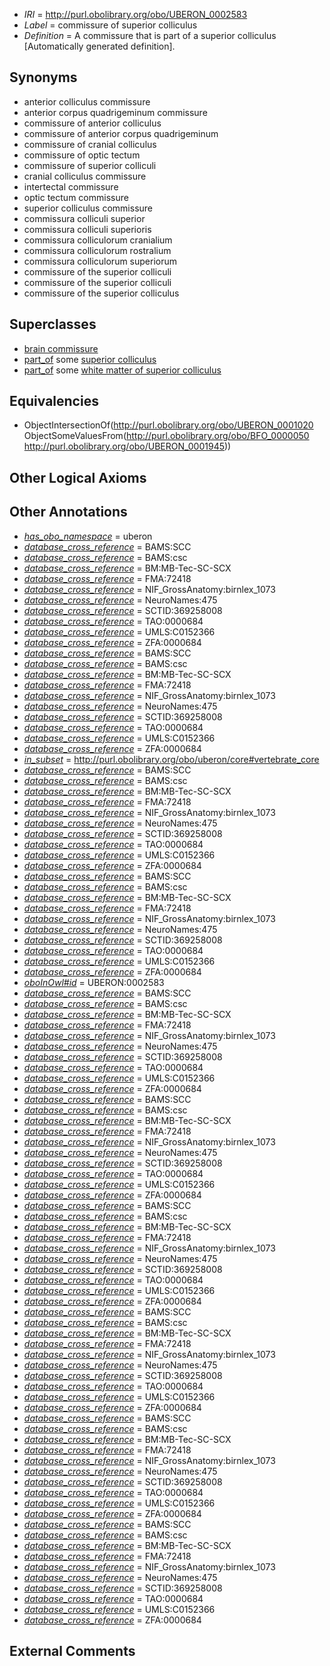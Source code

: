  * *IRI* = http://purl.obolibrary.org/obo/UBERON_0002583
 * *Label* = commissure of superior colliculus
 * *Definition* = A commissure that is part of a superior colliculus [Automatically generated definition].

## Synonyms

 * anterior colliculus commissure
 * anterior corpus quadrigeminum commissure
 * commissure of anterior colliculus
 * commissure of anterior corpus quadrigeminum
 * commissure of cranial colliculus
 * commissure of optic tectum
 * commissure of superior colliculi
 * cranial colliculus commissure
 * intertectal commissure
 * optic tectum commissure
 * superior colliculus commissure
 * commissura colliculi superior
 * commissura colliculi superioris
 * commissura colliculorum cranialium
 * commissura colliculorum rostralium
 * commissura colliculorum superiorum
 * commissure of the superior colliculi
 * commissure of the superior colliculi
 * commissure of the superior colliculus

## Superclasses

 * [brain commissure](../../UBERON/70/UBERON_0005970.md)
 * [part_of](../../BFO/50/BFO_0000050.md) some [superior colliculus](../../UBERON/45/UBERON_0001945.md)
 * [part_of](../../BFO/50/BFO_0000050.md) some [white matter of superior colliculus](../../UBERON/86/UBERON_0006786.md)

## Equivalencies

 * ObjectIntersectionOf(<http://purl.obolibrary.org/obo/UBERON_0001020> ObjectSomeValuesFrom(<http://purl.obolibrary.org/obo/BFO_0000050> <http://purl.obolibrary.org/obo/UBERON_0001945>))

## Other Logical Axioms


## Other Annotations

 * *[has_obo_namespace](../../ce/oboInOwl#hasOBONamespace.md)* = uberon
 * *[database_cross_reference](../../ef/oboInOwl#hasDbXref.md)* = BAMS:SCC
 * *[database_cross_reference](../../ef/oboInOwl#hasDbXref.md)* = BAMS:csc
 * *[database_cross_reference](../../ef/oboInOwl#hasDbXref.md)* = BM:MB-Tec-SC-SCX
 * *[database_cross_reference](../../ef/oboInOwl#hasDbXref.md)* = FMA:72418
 * *[database_cross_reference](../../ef/oboInOwl#hasDbXref.md)* = NIF_GrossAnatomy:birnlex_1073
 * *[database_cross_reference](../../ef/oboInOwl#hasDbXref.md)* = NeuroNames:475
 * *[database_cross_reference](../../ef/oboInOwl#hasDbXref.md)* = SCTID:369258008
 * *[database_cross_reference](../../ef/oboInOwl#hasDbXref.md)* = TAO:0000684
 * *[database_cross_reference](../../ef/oboInOwl#hasDbXref.md)* = UMLS:C0152366
 * *[database_cross_reference](../../ef/oboInOwl#hasDbXref.md)* = ZFA:0000684
 * *[database_cross_reference](../../ef/oboInOwl#hasDbXref.md)* = BAMS:SCC
 * *[database_cross_reference](../../ef/oboInOwl#hasDbXref.md)* = BAMS:csc
 * *[database_cross_reference](../../ef/oboInOwl#hasDbXref.md)* = BM:MB-Tec-SC-SCX
 * *[database_cross_reference](../../ef/oboInOwl#hasDbXref.md)* = FMA:72418
 * *[database_cross_reference](../../ef/oboInOwl#hasDbXref.md)* = NIF_GrossAnatomy:birnlex_1073
 * *[database_cross_reference](../../ef/oboInOwl#hasDbXref.md)* = NeuroNames:475
 * *[database_cross_reference](../../ef/oboInOwl#hasDbXref.md)* = SCTID:369258008
 * *[database_cross_reference](../../ef/oboInOwl#hasDbXref.md)* = TAO:0000684
 * *[database_cross_reference](../../ef/oboInOwl#hasDbXref.md)* = UMLS:C0152366
 * *[database_cross_reference](../../ef/oboInOwl#hasDbXref.md)* = ZFA:0000684
 * *[in_subset](../../et/oboInOwl#inSubset.md)* = http://purl.obolibrary.org/obo/uberon/core#vertebrate_core
 * *[database_cross_reference](../../ef/oboInOwl#hasDbXref.md)* = BAMS:SCC
 * *[database_cross_reference](../../ef/oboInOwl#hasDbXref.md)* = BAMS:csc
 * *[database_cross_reference](../../ef/oboInOwl#hasDbXref.md)* = BM:MB-Tec-SC-SCX
 * *[database_cross_reference](../../ef/oboInOwl#hasDbXref.md)* = FMA:72418
 * *[database_cross_reference](../../ef/oboInOwl#hasDbXref.md)* = NIF_GrossAnatomy:birnlex_1073
 * *[database_cross_reference](../../ef/oboInOwl#hasDbXref.md)* = NeuroNames:475
 * *[database_cross_reference](../../ef/oboInOwl#hasDbXref.md)* = SCTID:369258008
 * *[database_cross_reference](../../ef/oboInOwl#hasDbXref.md)* = TAO:0000684
 * *[database_cross_reference](../../ef/oboInOwl#hasDbXref.md)* = UMLS:C0152366
 * *[database_cross_reference](../../ef/oboInOwl#hasDbXref.md)* = ZFA:0000684
 * *[database_cross_reference](../../ef/oboInOwl#hasDbXref.md)* = BAMS:SCC
 * *[database_cross_reference](../../ef/oboInOwl#hasDbXref.md)* = BAMS:csc
 * *[database_cross_reference](../../ef/oboInOwl#hasDbXref.md)* = BM:MB-Tec-SC-SCX
 * *[database_cross_reference](../../ef/oboInOwl#hasDbXref.md)* = FMA:72418
 * *[database_cross_reference](../../ef/oboInOwl#hasDbXref.md)* = NIF_GrossAnatomy:birnlex_1073
 * *[database_cross_reference](../../ef/oboInOwl#hasDbXref.md)* = NeuroNames:475
 * *[database_cross_reference](../../ef/oboInOwl#hasDbXref.md)* = SCTID:369258008
 * *[database_cross_reference](../../ef/oboInOwl#hasDbXref.md)* = TAO:0000684
 * *[database_cross_reference](../../ef/oboInOwl#hasDbXref.md)* = UMLS:C0152366
 * *[database_cross_reference](../../ef/oboInOwl#hasDbXref.md)* = ZFA:0000684
 * *[oboInOwl#id](../../id/oboInOwl#id.md)* = UBERON:0002583
 * *[database_cross_reference](../../ef/oboInOwl#hasDbXref.md)* = BAMS:SCC
 * *[database_cross_reference](../../ef/oboInOwl#hasDbXref.md)* = BAMS:csc
 * *[database_cross_reference](../../ef/oboInOwl#hasDbXref.md)* = BM:MB-Tec-SC-SCX
 * *[database_cross_reference](../../ef/oboInOwl#hasDbXref.md)* = FMA:72418
 * *[database_cross_reference](../../ef/oboInOwl#hasDbXref.md)* = NIF_GrossAnatomy:birnlex_1073
 * *[database_cross_reference](../../ef/oboInOwl#hasDbXref.md)* = NeuroNames:475
 * *[database_cross_reference](../../ef/oboInOwl#hasDbXref.md)* = SCTID:369258008
 * *[database_cross_reference](../../ef/oboInOwl#hasDbXref.md)* = TAO:0000684
 * *[database_cross_reference](../../ef/oboInOwl#hasDbXref.md)* = UMLS:C0152366
 * *[database_cross_reference](../../ef/oboInOwl#hasDbXref.md)* = ZFA:0000684
 * *[database_cross_reference](../../ef/oboInOwl#hasDbXref.md)* = BAMS:SCC
 * *[database_cross_reference](../../ef/oboInOwl#hasDbXref.md)* = BAMS:csc
 * *[database_cross_reference](../../ef/oboInOwl#hasDbXref.md)* = BM:MB-Tec-SC-SCX
 * *[database_cross_reference](../../ef/oboInOwl#hasDbXref.md)* = FMA:72418
 * *[database_cross_reference](../../ef/oboInOwl#hasDbXref.md)* = NIF_GrossAnatomy:birnlex_1073
 * *[database_cross_reference](../../ef/oboInOwl#hasDbXref.md)* = NeuroNames:475
 * *[database_cross_reference](../../ef/oboInOwl#hasDbXref.md)* = SCTID:369258008
 * *[database_cross_reference](../../ef/oboInOwl#hasDbXref.md)* = TAO:0000684
 * *[database_cross_reference](../../ef/oboInOwl#hasDbXref.md)* = UMLS:C0152366
 * *[database_cross_reference](../../ef/oboInOwl#hasDbXref.md)* = ZFA:0000684
 * *[database_cross_reference](../../ef/oboInOwl#hasDbXref.md)* = BAMS:SCC
 * *[database_cross_reference](../../ef/oboInOwl#hasDbXref.md)* = BAMS:csc
 * *[database_cross_reference](../../ef/oboInOwl#hasDbXref.md)* = BM:MB-Tec-SC-SCX
 * *[database_cross_reference](../../ef/oboInOwl#hasDbXref.md)* = FMA:72418
 * *[database_cross_reference](../../ef/oboInOwl#hasDbXref.md)* = NIF_GrossAnatomy:birnlex_1073
 * *[database_cross_reference](../../ef/oboInOwl#hasDbXref.md)* = NeuroNames:475
 * *[database_cross_reference](../../ef/oboInOwl#hasDbXref.md)* = SCTID:369258008
 * *[database_cross_reference](../../ef/oboInOwl#hasDbXref.md)* = TAO:0000684
 * *[database_cross_reference](../../ef/oboInOwl#hasDbXref.md)* = UMLS:C0152366
 * *[database_cross_reference](../../ef/oboInOwl#hasDbXref.md)* = ZFA:0000684
 * *[database_cross_reference](../../ef/oboInOwl#hasDbXref.md)* = BAMS:SCC
 * *[database_cross_reference](../../ef/oboInOwl#hasDbXref.md)* = BAMS:csc
 * *[database_cross_reference](../../ef/oboInOwl#hasDbXref.md)* = BM:MB-Tec-SC-SCX
 * *[database_cross_reference](../../ef/oboInOwl#hasDbXref.md)* = FMA:72418
 * *[database_cross_reference](../../ef/oboInOwl#hasDbXref.md)* = NIF_GrossAnatomy:birnlex_1073
 * *[database_cross_reference](../../ef/oboInOwl#hasDbXref.md)* = NeuroNames:475
 * *[database_cross_reference](../../ef/oboInOwl#hasDbXref.md)* = SCTID:369258008
 * *[database_cross_reference](../../ef/oboInOwl#hasDbXref.md)* = TAO:0000684
 * *[database_cross_reference](../../ef/oboInOwl#hasDbXref.md)* = UMLS:C0152366
 * *[database_cross_reference](../../ef/oboInOwl#hasDbXref.md)* = ZFA:0000684
 * *[database_cross_reference](../../ef/oboInOwl#hasDbXref.md)* = BAMS:SCC
 * *[database_cross_reference](../../ef/oboInOwl#hasDbXref.md)* = BAMS:csc
 * *[database_cross_reference](../../ef/oboInOwl#hasDbXref.md)* = BM:MB-Tec-SC-SCX
 * *[database_cross_reference](../../ef/oboInOwl#hasDbXref.md)* = FMA:72418
 * *[database_cross_reference](../../ef/oboInOwl#hasDbXref.md)* = NIF_GrossAnatomy:birnlex_1073
 * *[database_cross_reference](../../ef/oboInOwl#hasDbXref.md)* = NeuroNames:475
 * *[database_cross_reference](../../ef/oboInOwl#hasDbXref.md)* = SCTID:369258008
 * *[database_cross_reference](../../ef/oboInOwl#hasDbXref.md)* = TAO:0000684
 * *[database_cross_reference](../../ef/oboInOwl#hasDbXref.md)* = UMLS:C0152366
 * *[database_cross_reference](../../ef/oboInOwl#hasDbXref.md)* = ZFA:0000684
 * *[database_cross_reference](../../ef/oboInOwl#hasDbXref.md)* = BAMS:SCC
 * *[database_cross_reference](../../ef/oboInOwl#hasDbXref.md)* = BAMS:csc
 * *[database_cross_reference](../../ef/oboInOwl#hasDbXref.md)* = BM:MB-Tec-SC-SCX
 * *[database_cross_reference](../../ef/oboInOwl#hasDbXref.md)* = FMA:72418
 * *[database_cross_reference](../../ef/oboInOwl#hasDbXref.md)* = NIF_GrossAnatomy:birnlex_1073
 * *[database_cross_reference](../../ef/oboInOwl#hasDbXref.md)* = NeuroNames:475
 * *[database_cross_reference](../../ef/oboInOwl#hasDbXref.md)* = SCTID:369258008
 * *[database_cross_reference](../../ef/oboInOwl#hasDbXref.md)* = TAO:0000684
 * *[database_cross_reference](../../ef/oboInOwl#hasDbXref.md)* = UMLS:C0152366
 * *[database_cross_reference](../../ef/oboInOwl#hasDbXref.md)* = ZFA:0000684

## External Comments

